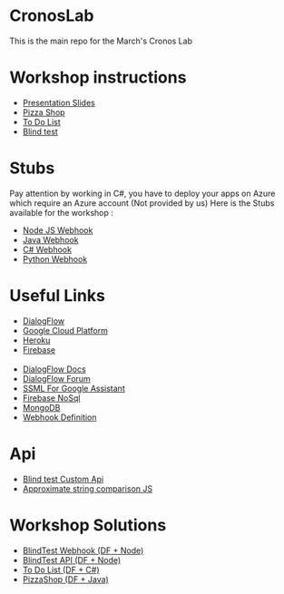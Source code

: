 # CronosLab

This is the main repo for the March's Cronos Lab

# Workshop instructions

* [Presentation Slides](https://drive.google.com/open?id=1uEkOMfu57THjtMV86qOsPmg8TjIiWllz)
* [Pizza Shop](https://drive.google.com/open?id=1oMc1Wmx1HnXqaoc6Di7H3WcCizVOL_BD9LYfc35WdNo)
* [To Do List](https://drive.google.com/open?id=1SX54k7yfCe8fH1wplAuu8FH5LmB-xk3sgKPk-kVfzJA)
* [Blind test](https://drive.google.com/open?id=1o3t4IaQ0iYV15Q_9GTNku6q94wRsv3eVnbr37gFnrY0)

# Stubs

Pay attention by working in C#, you have to deploy your apps on Azure which require an Azure account (Not provided by us)
Here is the Stubs available for the workshop :
* [Node JS Webhook](https://github.com/Gillariel/CronosLab/tree/Node_Webhook_Stub)
* [Java Webhook](https://github.com/Gillariel/CronosLab/tree/Java_Webhook_Stub) 
* [C# Webhook](https://github.com/Gillariel/CronosLab/tree/C#_Webhook_Stub) 
* [Python Webhook](https://github.com/Gillariel/CronosLab/tree/Python_Webhook_Stub) 

# Useful Links

* [DialogFlow](https://console.dialogflow.com/api-client/#/login)
* [Google Cloud Platform](https://console.cloud.google.com)
* [Heroku](https://www.heroku.com)
* [Firebase](https://console.firebase.google.com/)<br/><br/>
* [DialogFlow Docs](https://dialogflow.com/docs/getting-started/basics)
* [DialogFlow Forum](https://productforums.google.com/forum/#!forum/dialogflow)
* [SSML For Google Assistant](https://developers.google.com/actions/reference/ssml)
* [Firebase NoSql](https://firebase.google.com/docs/firestore/)
* [MongoDB](https://docs.mongodb.com/)
* [Webhook Definition](https://en.wikipedia.org/wiki/Webhook)

# Api

 * [Blind test Custom Api](https://desolate-bastion-37509.herokuapp.com)
 * [Approximate string comparison JS](https://glench.github.io/fuzzyset.js/)
 
 # Workshop Solutions
 

 * [BlindTest Webhook (DF + Node)](https://github.com/Gillariel/CronosLab/tree/Blindtest_Webhook)
 * [BlindTest API (DF + Node)](https://github.com/Gillariel/CronosLab/tree/Blindtest_API)
 * [To Do List (DF + C#)](https://github.com/Gillariel/CronosLab/tree/C#_ToDo)
 * [PizzaShop (DF + Java)](https://github.com/Gillariel/CronosLab/tree/Java_PizzaShop)
